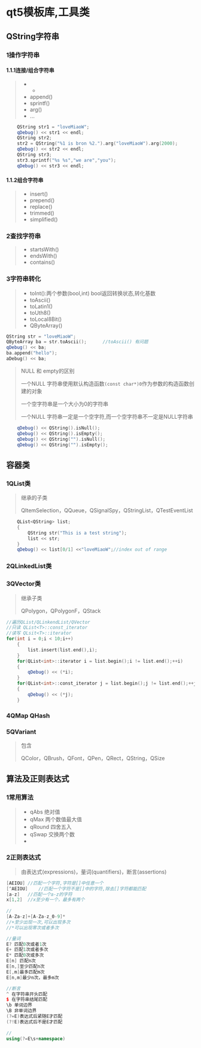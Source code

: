 # qt5模板库,工具类

## QString字符串

### 1操作字符串

#### 1.1.1连接/组合字符串

>- +
>- append()
>- sprintf()
>- arg()
>- ...

```c++
	QString str1 = "loveMiaoW";
    qDebug() << str1 << endl;
    QString str2;
    str2 = QString("%1 is bron %2.").arg("loveMiaoW").arg(2000);
    qDebug() << str2 << endl;
    QString str3;
    str3.sprintf("%s %s","we are","you");
    qDebug() << str3 << endl;
```

#### 1.1.2组合字符串

>- insert()
>- prepend()
>- replace()
>- trimmed()
>- simplified()

### 2查找字符串

>- startsWith()
>- endsWith()
>- contains()

### 3字符串转化

>- toInt():两个参数(bool,int) bool返回转换状态,转化基数
>- toAscii()
>- toLatin1()
>- toUth8()
>- toLocal8Bit()
>- QByteArray()

```c++
QString str = "loveMiaoW";
QByteArray ba = str.toAscii();		//toAscii() 有问题
qDebug() << ba;
ba.append("hello");
aDebug() << ba;
```

>NULL 和 empty的区别
>
>一个NULL 字符串使用默认构造函数`(const char*)0`作为参数的构造函数创建的对象
>
>一个空字符串是一个大小为0的字符串
>
>一个NULL 字符串一定是一个空字符,而一个空字符串不一定是NULL字符串

```c++
	qDebug() << QString().isNull();
    qDebug() << QString().isEmpty();
    qDebug() << QString("").isNull();
    qDebug() << QString("").isEmpty();
```

## 容器类

### 1QList类

>继承的子类
>
>QItemSelection，QQueue，QSignalSpy，QStringList，QTestEventList

```c++
 	QList<QString> list;
    {
        QString str("This is a test string");
        list << str;
    }
    qDebug() << list[0/1] <<"loveMiaoW";//index out of range
```

### 2QLinkedList类

### 3QVector类

>继承子类
>
>QPolygon，QPolygonF，QStack

```c++
//遍历QList/QLinkendList/QVector
//只读 QList<T>::const_iterator 
//读写 QLsit<T>::iterator
for(int i = 0;i < 10;i++)
    {
        list.insert(list.end(),i);
    }
    for(QList<int>::iterator i = list.begin();i != list.end();++i)
    {
        qDebug() << (*i);
    }
    for(QList<int>::const_iterator j = list.begin();j != list.end();++j)
    {
        qDebug() << (*j);
    }
```

### 4QMap QHash

### 5QVariant

>包含
>
>QColor，QBrush，QFont，QPen，QRect，QString，QSize

## 算法及正则表达式

### 1常用算法

>- qAbs 绝对值
>- qMax 两个数值最大值
>- qRound 四舍五入
>- qSwap 交换两个数
>- 

### 2正则表达式

>由表达式(expressions)，量词(quantifiers)，断言(assertions)

```c++
[AEIOU]	//匹配一个字符,字符是[]中任意一个
[^AEIOU]	//匹配一个字符不是[]中的字符,除去[]字符都能匹配
[a-z]	//匹配一个a-z的字符
x[1,2]	//x至少有一个，最多有两个
    
//
[A-Za-z]+[A-Za-z_0-9]*
//+至少出现一次,可以出现多次
//*可以出现零次或者多次
```

```c++
//量词
E? 匹配0次或者1次
E+ 匹配1次或者多次
E* 匹配0次或多次
E[n] 匹配n次
E[n,]至少匹配n次
E[,m]最多匹配m次
E[n,m]最少n次，最多m次
```

```c++
//断言
^ 在字符串开头匹配
$ 在字符串结尾匹配
\b 单词边界
\B 非单词边界
(?=E)表达式后紧随E才匹配
(?!E)表达式后不是E才匹配
    
//
using(?=E\s+namespace)
```

